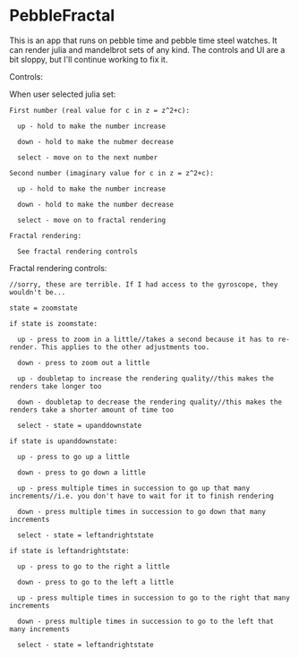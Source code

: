 # PebbleFractal

  This is an app that runs on pebble time and pebble time steel watches. It can render julia and mandelbrot sets of any kind. The controls and UI are a bit sloppy, but I'll continue working to fix it.

Controls:

  When user selected julia set:

    First number (real value for c in z = z^2+c):

      up - hold to make the number increase

      down - hold to make the nubmer decrease

      select - move on to the next number

    Second number (imaginary value for c in z = z^2+c):

      up - hold to make the number increase

      down - hold to make the number decrease

      select - move on to fractal rendering

    Fractal rendering:

      See fractal rendering controls

   Fractal rendering controls:

    //sorry, these are terrible. If I had access to the gyroscope, they wouldn't be...

    state = zoomstate

    if state is zoomstate:

      up - press to zoom in a little//takes a second because it has to re-render. This applies to the other adjustments too.

      down - press to zoom out a little

      up - doubletap to increase the rendering quality//this makes the renders take longer too

      down - doubletap to decrease the rendering quality//this makes the renders take a shorter amount of time too

      select - state = upanddownstate

    if state is upanddownstate:

      up - press to go up a little

      down - press to go down a little

      up - press multiple times in succession to go up that many increments//i.e. you don't have to wait for it to finish rendering

      down - press multiple times in succession to go down that many increments

      select - state = leftandrightstate

    if state is leftandrightstate:

      up - press to go to the right a little

      down - press to go to the left a little

      up - press multiple times in succession to go to the right that many increments

      down - press multiple times in succession to go to the left that many increments

      select - state = leftandrightstate
